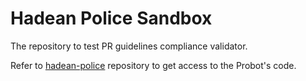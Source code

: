 # Hadean Police Sandbox

The repository to test PR guidelines compliance validator.

Refer to [hadean-police](https://github.com/michalfita/hadean-police) repository to get access to the Probot's code.

